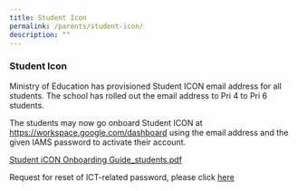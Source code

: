 ```yaml
---
title: Student Icon
permalink: /parents/student-icon/
description: ""
---
```



### Student Icon

Ministry of Education has provisioned Student ICON email address for all students. The school has rolled out the email address to Pri 4 to Pri 6 students.  
  
The students may now go onboard Student ICON at https://workspace.google.com/dashboard using the email address and the given IAMS password to activate their account.


[Student iCON Onboarding Guide\_students.pdf](/files/Student%20iCON%20Onboarding%20Guide_students.pdf)

Request for reset of ICT-related password, please click [here](https://forms.gle/bbn3nT9ePEY6pdDb8)